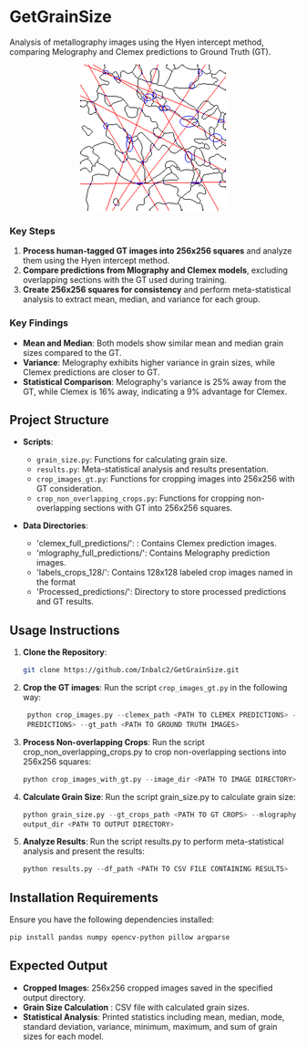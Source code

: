# GetGrainSize

Analysis of metallography images using the Hyen intercept method, comparing Melography and Clemex predictions to Ground Truth (GT).

<div align="center">
  <img src="Data/Processed_predictions/GT/hyen_10-0-768.png" alt="Sample Image">
</div>


### Key Steps

1. **Process human-tagged GT images into 256x256 squares** and analyze them using the Hyen intercept method.
2. **Compare predictions from Mlography and Clemex models**, excluding overlapping sections with the GT used during training.
3. **Create 256x256 squares for consistency** and perform meta-statistical analysis to extract mean, median, and variance for each group.

### Key Findings

- **Mean and Median**: Both models show similar mean and median grain sizes compared to the GT.
- **Variance**: Melography exhibits higher variance in grain sizes, while Clemex predictions are closer to GT.
- **Statistical Comparison**: Melography's variance is 25% away from the GT, while Clemex is 16% away, indicating a 9% advantage for Clemex.

## Project Structure

- **Scripts**:
  - `grain_size.py`: Functions for calculating grain size.
  - `results.py`: Meta-statistical analysis and results presentation.
  - `crop_images_gt.py`: Functions for cropping images into 256x256 with GT consideration.
  - `crop_non_overlapping_crops.py`:  Functions for cropping non-overlapping sections with GT into 256x256 squares.

- **Data Directories**:
  - 'clemex_full_predictions/': : Contains Clemex prediction images.
  - 'mlography_full_predictions/':  Contains Melography prediction images.
  - 'labels_crops_128/':  Contains 128x128 labeled crop images named in the format 
  - 'Processed_predictions/': Directory to store processed predictions and GT results.


## Usage Instructions

1. **Clone the Repository**:
   ```sh
   git clone https://github.com/Inbalc2/GetGrainSize.git

2. **Crop the GT images**:
   Run the script `crop_images_gt.py` in the following way:
   ```python
    python crop_images.py --clemex_path <PATH TO CLEMEX PREDICTIONS> --zones_path <PATH TO ZONES> --output_path <PATH TO OUTPUT DIRECTORY> --mlography_path <PATH TO MLOGRAPHY 
    PREDICTIONS> --gt_path <PATH TO GROUND TRUTH IMAGES>
   ```
3. **Process Non-overlapping Crops**:
   Run the script crop_non_overlapping_crops.py to crop non-overlapping sections into 256x256 squares:
   ```python
   python crop_images_with_gt.py --image_dir <PATH TO IMAGE DIRECTORY> --output_dir <PATH TO OUTPUT DIRECTORY> --zone_size <WIDTH> <HEIGHT> --gt_image_dir <PATH TO GROUND TRUTH IMAGE DIRECTORY>
   ```
4.  **Calculate Grain Size**:
    Run the script grain_size.py to calculate grain size:
    ```python
    python grain_size.py --gt_crops_path <PATH TO GT CROPS> --mlography_crops_path <PATH TO MLOGRAPHY CROPS> --clemex_crops_path <PATH TO CLEMEX CROPS> -- 
    output_dir <PATH TO OUTPUT DIRECTORY>
    ```
5.  **Analyze Results**:
    Run the script results.py to perform meta-statistical analysis and present the results:
    ```python
    python results.py --df_path <PATH TO CSV FILE CONTAINING RESULTS>
    ```

## Installation Requirements
  Ensure you have the following dependencies installed:
  ```sh
  pip install pandas numpy opencv-python pillow argparse
  ```

## Expected Output
- **Cropped Images**: 256x256 cropped images saved in the specified output directory.
- **Grain Size Calculation** : CSV file with calculated grain sizes.
- **Statistical Analysis**: Printed statistics including mean, median, mode, standard deviation, variance, minimum, maximum, and sum of grain sizes for each model.


